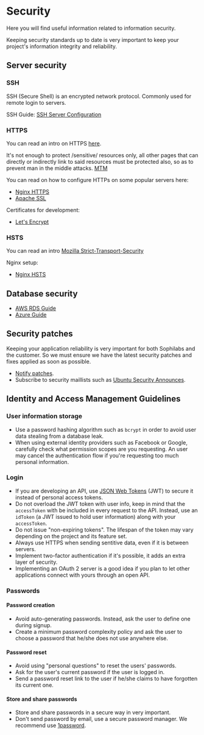 # Security

Here you will find useful information related to information security.

Keeping security standards up to date is very important to keep your
project's information integrity and reliability.

## Server security

### SSH

SSH (Secure Shell) is an encrypted network protocol.
Commonly used for remote login to servers.

SSH Guide: [SSH Server
Configuration](https://wiki.archlinux.org/index.php/Secure_Shell#Configuration_2)

### HTTPS

You can read an intro on HTTPS
[here](https://en.wikipedia.org/wiki/HTTPS).

It's not enough to protect /sensitive/ resources only, all other pages
that can directly or indirectly link to said resources must be protected
also, so as to prevent man in the middle attacks.
[MTM](https://en.wikipedia.org/wiki/Man-in-the-middle_attack)

You can read on how to configure HTTPs on some popular servers here:

-   [Nginx HTTPS](https://nginx.org/en/docs/http/configuring_https_servers.html)
-   [Apache SSL](https://httpd.apache.org/docs/2.4/ssl/ssl_howto.html)

Certificates for development:

-   [Let's Encrypt](https://letsencrypt.org/)

### HSTS

You can read an intro [Mozilla Strict-Transport-Security][msts]

Nginx setup:

-   [Nginx HSTS](https://www.nginx.com/blog/http-strict-transport-security-hsts-and-nginx/)

## Database security

-   [AWS RDS Guide][apg]
-   [Azure Guide](https://azure.microsoft.com/en-us/campaigns/developer-guide/)

## Security patches

Keeping your application reliability is very important for both
Sophilabs and the customer. So we must ensure we have the latest
security patches and fixes applied as soon as possible.

-   [Notify patches](https://packages.debian.org/search?keywords=apticron).
-   Subscribe to security maillists such as [Ubuntu Security Announces](https://lists.ubuntu.com/mailman/listinfo/ubuntu-security-announce).

## Identity and Access Management Guidelines

### User information storage

-   Use a password hashing algorithm such as `bcrypt` in order to
    avoid user data stealing from a database leak.
-   When using external identity providers such as Facebook or Google,
    carefully check what permission scopes are you requesting. An user
    may cancel the authentication flow if you're requesting too much personal information.

### Login

-   If you are developing an API, use [JSON Web Tokens][jwt] (JWT) to secure it
    instead of personal access tokens.
-   Do not overload the JWT token with user info, keep in mind that the
    `accessToken` with be included in every request to the API.
    Instead, use an `idToken` (a JWT issued to hold user information) along with your `accessToken`.
-   Do not issue "non-expiring tokens". The lifespan of the token may
    vary depending on the project and its feature set.
-   Always use HTTPS when sending sentitive data, even if it is
    between servers.
-   Implement two-factor authentication if it's possible, it adds an
    extra layer of security.
-   Implementing an OAuth 2 server is a good idea if you plan to let
    other applications connect with yours through an open API.

### Passwords

#### Password creation

-   Avoid auto-generating passwords. Instead, ask the user to define one
    during signup.
-   Create a minimum password complexity policy and ask the user to choose
    a password that he/she does not use anywhere else.

#### Password reset

-   Avoid using "personal questions" to reset the users' passwords.
-   Ask for the user's current password if the user is logged in.
-   Send a password reset link to the user if he/she claims to have
    forgotten its current one.

#### Store and share passwords

-   Store and share passwords in a secure way in very important.
-   Don't send password by email, use a secure password manager. We recommend use
    [1password](https://1password.com/).

[jwt]: https://jwt.io/
[msts]: https://developer.mozilla.org/en-US/docs/Web/HTTP/Headers/Strict-Transport-Security
[apg]: http://docs.aws.amazon.com/AmazonRDS/latest/UserGuide/CHAP_Tutorials.WebServerDB.CreateVPC.html
